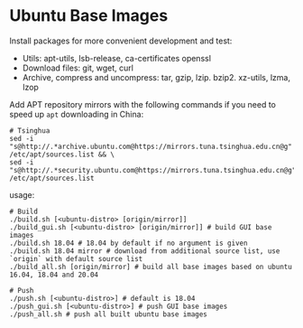 # Ubuntu Base Images

Install packages for more convenient development and test:
- Utils: apt-utils, lsb-release, ca-certificates openssl
- Download files: git, wget, curl
- Archive, compress and uncompress: tar, gzip, lzip. bzip2. xz-utils, lzma, lzop

Add APT repository mirrors with the following commands if you need to speed up `apt` downloading in China:
```shell
# Tsinghua
sed -i "s@http://.*archive.ubuntu.com@https://mirrors.tuna.tsinghua.edu.cn@g" /etc/apt/sources.list && \
sed -i "s@http://.*security.ubuntu.com@https://mirrors.tuna.tsinghua.edu.cn@g" /etc/apt/sources.list
```

usage:
```shell
# Build
./build.sh [<ubuntu-distro> [origin/mirror]]
./build_gui.sh [<ubuntu-distro> [origin/mirror]] # build GUI base images
./build.sh 18.04 # 18.04 by default if no argument is given
./build.sh 18.04 mirror # download from additional source list, use `origin` with default source list
./build_all.sh [origin/mirror] # build all base images based on ubuntu 16.04, 18.04 and 20.04

# Push
./push.sh [<ubuntu-distro>] # default is 18.04
./push_gui.sh [<ubuntu-distro>] # push GUI base images
./push_all.sh # push all built ubuntu base images
```
